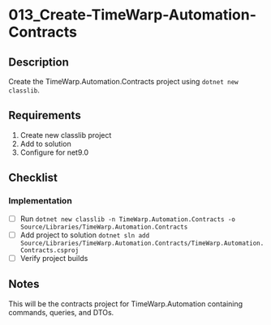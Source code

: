 # 013_Create-TimeWarp-Automation-Contracts

## Description

Create the TimeWarp.Automation.Contracts project using `dotnet new classlib`.

## Requirements

1. Create new classlib project
2. Add to solution
3. Configure for net9.0

## Checklist

### Implementation
- [ ] Run `dotnet new classlib -n TimeWarp.Automation.Contracts -o Source/Libraries/TimeWarp.Automation.Contracts`
- [ ] Add project to solution `dotnet sln add Source/Libraries/TimeWarp.Automation.Contracts/TimeWarp.Automation.Contracts.csproj`
- [ ] Verify project builds

## Notes

This will be the contracts project for TimeWarp.Automation containing commands, queries, and DTOs.
